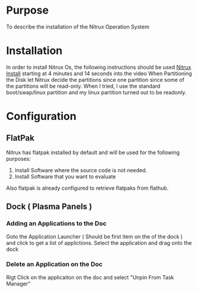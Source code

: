 # Purpose 
To describe the installation of the Nitrux Operation System

# Installation
In order to install Nitrux Os, the following instructions should be used [Nitrux Install](https://www.youtube.com/watch?v=pGgzSSSfCGo&t=337s) starting at 4 minutes and 14 seconds into the video
When Partitioning the Disk let Nitrux decide the partitions since one partition since some of the partitions will be read-only.  When I tried, I use the standard boot/swap/linux partition and my linux partition turned out to be readonly.

# Configuration
## FlatPak
Nitrux has flatpak installed by default and will be used for the following purposes:
<ol>
<li>Install Software where the source code is not needed.</li>
<li>Install Software that you want to evaluate</li>
</ol>

Also flatpak is already configured to retrieve flatpaks from flathub.

## Dock ( Plasma Panels )
### Adding an Applications to the Doc
Goto the Application Launcher ( Should be first item on the of the dock ) and click to get a list of applictions.  Select the application and drag onto the dock
### Delete an Application on the Doc
Rigt Click on the applicaiton on the doc and select "Unpin From Task Manager"
